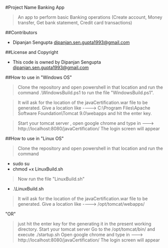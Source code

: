 #Project Name
  Banking App
> An app to perform basic Banking operations (Create account, Money transfer, Get bank statement, Credit card transactions)


##Contributors
- Dipanjan Sengupta  <dipanjan.sen.gupta1993@gmail.com>

##License and Copyright
- This code is owned by Dipanjan Sengupta  <dipanjan.sen.gupta1993@gmail.com>

##How to use in "Windows OS"
> Clone the repository and open powershell in that location and run the command 
.\WindowsBuild.ps1 to run the file "WindowsBuild.ps1".

> It will ask for the location of the javaCertification.war file to be generated.
Give a location like ----> C:\Program Files\Apache Software Foundation\Tomcat 9.0\webapps
and hit the enter key.

> Start your tomcat server , open google chrome and 
type in ---> http://localhost:8080/javaCertification/
The login screen will appear

##How to use in "Linux OS"
> Clone the repository and open powershell in that location and run the command
- sudo su
- chmod +x LinuxBuild.sh

> Now run the file "LinuxBuild.sh"
- .\LinuxBuild.sh

> It will ask for the location of the javaCertification.war file to be generated.
Give a location like ----> /opt/tomcat/webapps/    

"OR" 

> just hit the enter key for the generating it in the present working directory.
> Start your tomcat server 
> Go to the /opt/tomcat/bin/  and execute ./startup.sh
> Open google chrome and 
type in ---> http://localhost:8080/javaCertification/
>The login screen will appear